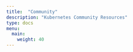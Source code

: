 ```yaml
---
title:  "Community"
description: "Kubernetes Community Resources"
type: docs
menu:
  main:
    weight: 40
---
```

